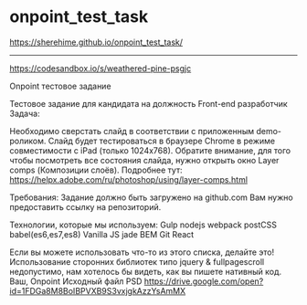 # onpoint_test_task
https://sherehime.github.io/onpoint_test_task/

------

 https://codesandbox.io/s/weathered-pine-psgjc

Onpoint тестовое задание

Тестовое задание для кандидата на должность Front-end разработчик Задача:

Необходимо сверстать слайд в соответствии с приложенным demo-роликом. Слайд будет тестироваться в браузере Chrome в режиме совместимости с iPad (только 1024x768). Обратите внимание, для того чтобы посмотреть все состояния слайда, 
нужно открыть окно Layer comps (Композиции слоёв). Подробнее тут: https://helpx.adobe.com/ru/photoshop/using/layer-comps.html

Требования: Задание должно быть загружено на github.com Вам нужно предоставить ссылку на репозиторий.

Технологии, которые мы используем: Gulp nodejs webpack postCSS babel(es6,es7,es8) Vanilla JS jade BEM Git React

Если вы можете использовать что-то из этого списка, делайте это! Использование сторонних библиотек типо jquery & fullpagescroll недопустимо, нам хотелось бы видеть, как вы пишете нативный код.
Ваш, Onpoint Исходный файл PSD https://drive.google.com/open?id=1FDGa8M8BoIBPVXB9S3vxjgkAzzYsAmMX
